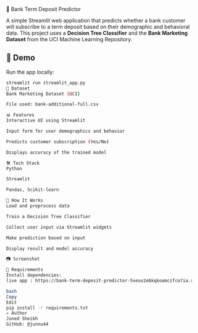 🧠 Bank Term Deposit Predictor

A simple Streamlit web application that predicts whether a bank customer will subscribe to a term deposit based on their demographic and behavioral data. This project uses a **Decision Tree Classifier** and the **Bank Marketing Dataset** from the UCI Machine Learning Repository.

## 🚀 Demo
Run the app locally:
```bash
streamlit run streamlit_app.py
📁 Dataset
Bank Marketing Dataset (UCI)

File used: bank-additional-full.csv

📊 Features
Interactive UI using Streamlit

Input form for user demographics and behavior

Predicts customer subscription (Yes/No)

Displays accuracy of the trained model

🛠️ Tech Stack
Python

Streamlit

Pandas, Scikit-learn

🧪 How It Works
Load and preprocess data

Train a Decision Tree Classifier

Collect user input via Streamlit widgets

Make prediction based on input

Display result and model accuracy

📷 Screenshot

🧾 Requirements
Install dependencies:
live app : https://bank-term-deposit-predictor-5veuv2ebkqkoamczfco7ia.streamlit.app/

bash
Copy
Edit
pip install -r requirements.txt
✍️ Author
Juned Sheikh
GitHub: @junnu44
